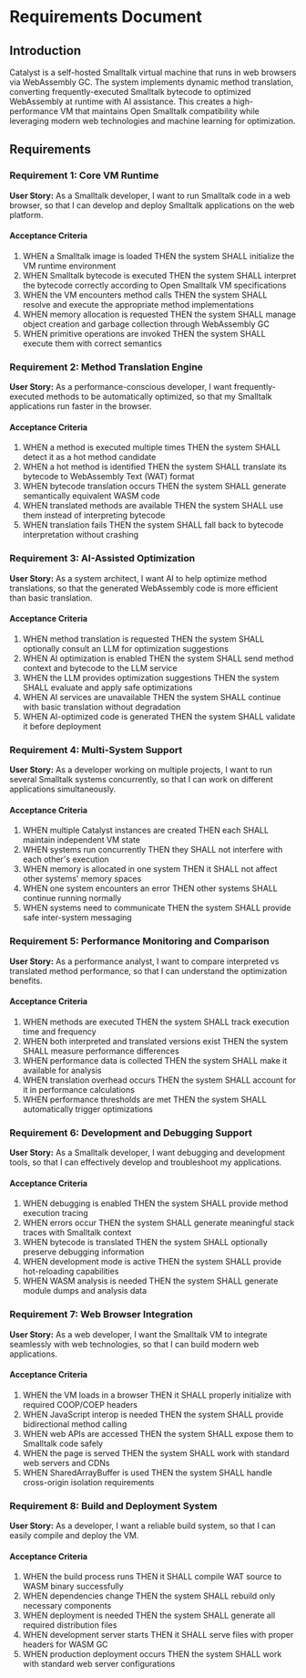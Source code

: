 # Requirements Document

## Introduction

Catalyst is a self-hosted Smalltalk virtual machine that runs in web browsers via WebAssembly GC. The system implements dynamic method translation, converting frequently-executed Smalltalk bytecode to optimized WebAssembly at runtime with AI assistance. This creates a high-performance VM that maintains Open Smalltalk compatibility while leveraging modern web technologies and machine learning for optimization.

## Requirements

### Requirement 1: Core VM Runtime

**User Story:** As a Smalltalk developer, I want to run Smalltalk code in a web browser, so that I can develop and deploy Smalltalk applications on the web platform.

#### Acceptance Criteria

1. WHEN a Smalltalk image is loaded THEN the system SHALL initialize the VM runtime environment
2. WHEN Smalltalk bytecode is executed THEN the system SHALL interpret the bytecode correctly according to Open Smalltalk VM specifications
3. WHEN the VM encounters method calls THEN the system SHALL resolve and execute the appropriate method implementations
4. WHEN memory allocation is requested THEN the system SHALL manage object creation and garbage collection through WebAssembly GC
5. WHEN primitive operations are invoked THEN the system SHALL execute them with correct semantics

### Requirement 2: Method Translation Engine

**User Story:** As a performance-conscious developer, I want frequently-executed methods to be automatically optimized, so that my Smalltalk applications run faster in the browser.

#### Acceptance Criteria

1. WHEN a method is executed multiple times THEN the system SHALL detect it as a hot method candidate
2. WHEN a hot method is identified THEN the system SHALL translate its bytecode to WebAssembly Text (WAT) format
3. WHEN bytecode translation occurs THEN the system SHALL generate semantically equivalent WASM code
4. WHEN translated methods are available THEN the system SHALL use them instead of interpreting bytecode
5. WHEN translation fails THEN the system SHALL fall back to bytecode interpretation without crashing

### Requirement 3: AI-Assisted Optimization

**User Story:** As a system architect, I want AI to help optimize method translations, so that the generated WebAssembly code is more efficient than basic translation.

#### Acceptance Criteria

1. WHEN method translation is requested THEN the system SHALL optionally consult an LLM for optimization suggestions
2. WHEN AI optimization is enabled THEN the system SHALL send method context and bytecode to the LLM service
3. WHEN the LLM provides optimization suggestions THEN the system SHALL evaluate and apply safe optimizations
4. WHEN AI services are unavailable THEN the system SHALL continue with basic translation without degradation
5. WHEN AI-optimized code is generated THEN the system SHALL validate it before deployment

### Requirement 4: Multi-System Support

**User Story:** As a developer working on multiple projects, I want to run several Smalltalk systems concurrently, so that I can work on different applications simultaneously.

#### Acceptance Criteria

1. WHEN multiple Catalyst instances are created THEN each SHALL maintain independent VM state
2. WHEN systems run concurrently THEN they SHALL not interfere with each other's execution
3. WHEN memory is allocated in one system THEN it SHALL not affect other systems' memory spaces
4. WHEN one system encounters an error THEN other systems SHALL continue running normally
5. WHEN systems need to communicate THEN the system SHALL provide safe inter-system messaging

### Requirement 5: Performance Monitoring and Comparison

**User Story:** As a performance analyst, I want to compare interpreted vs translated method performance, so that I can understand the optimization benefits.

#### Acceptance Criteria

1. WHEN methods are executed THEN the system SHALL track execution time and frequency
2. WHEN both interpreted and translated versions exist THEN the system SHALL measure performance differences
3. WHEN performance data is collected THEN the system SHALL make it available for analysis
4. WHEN translation overhead occurs THEN the system SHALL account for it in performance calculations
5. WHEN performance thresholds are met THEN the system SHALL automatically trigger optimizations

### Requirement 6: Development and Debugging Support

**User Story:** As a Smalltalk developer, I want debugging and development tools, so that I can effectively develop and troubleshoot my applications.

#### Acceptance Criteria

1. WHEN debugging is enabled THEN the system SHALL provide method execution tracing
2. WHEN errors occur THEN the system SHALL generate meaningful stack traces with Smalltalk context
3. WHEN bytecode is translated THEN the system SHALL optionally preserve debugging information
4. WHEN development mode is active THEN the system SHALL provide hot-reloading capabilities
5. WHEN WASM analysis is needed THEN the system SHALL generate module dumps and analysis data

### Requirement 7: Web Browser Integration

**User Story:** As a web developer, I want the Smalltalk VM to integrate seamlessly with web technologies, so that I can build modern web applications.

#### Acceptance Criteria

1. WHEN the VM loads in a browser THEN it SHALL properly initialize with required COOP/COEP headers
2. WHEN JavaScript interop is needed THEN the system SHALL provide bidirectional method calling
3. WHEN web APIs are accessed THEN the system SHALL expose them to Smalltalk code safely
4. WHEN the page is served THEN the system SHALL work with standard web servers and CDNs
5. WHEN SharedArrayBuffer is used THEN the system SHALL handle cross-origin isolation requirements

### Requirement 8: Build and Deployment System

**User Story:** As a developer, I want a reliable build system, so that I can easily compile and deploy the VM.

#### Acceptance Criteria

1. WHEN the build process runs THEN it SHALL compile WAT source to WASM binary successfully
2. WHEN dependencies change THEN the system SHALL rebuild only necessary components
3. WHEN deployment is needed THEN the system SHALL generate all required distribution files
4. WHEN development server starts THEN it SHALL serve files with proper headers for WASM GC
5. WHEN production deployment occurs THEN the system SHALL work with standard web server configurations